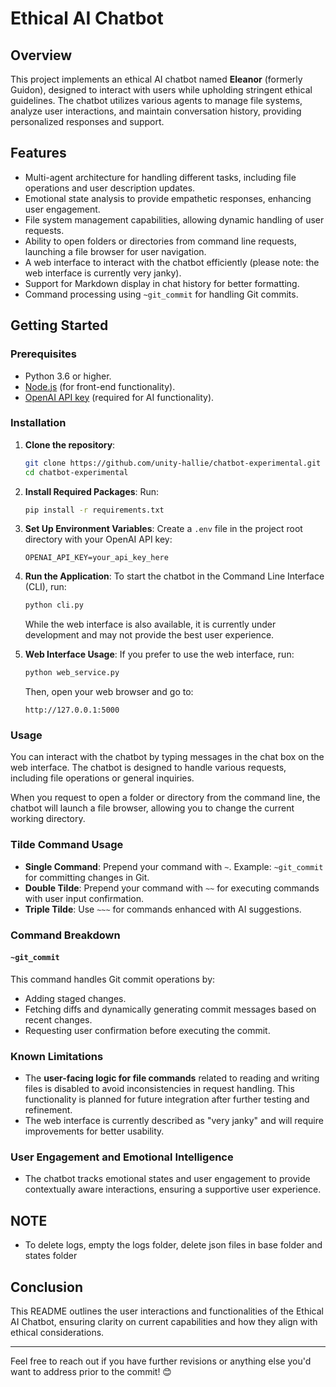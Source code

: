 # Ethical AI Chatbot

## Overview
This project implements an ethical AI chatbot named **Eleanor** (formerly Guidon), designed to interact with users while upholding stringent ethical guidelines. The chatbot utilizes various agents to manage file systems, analyze user interactions, and maintain conversation history, providing personalized responses and support.

## Features
- Multi-agent architecture for handling different tasks, including file operations and user description updates.
- Emotional state analysis to provide empathetic responses, enhancing user engagement.
- File system management capabilities, allowing dynamic handling of user requests.
- Ability to open folders or directories from command line requests, launching a file browser for user navigation.
- A web interface to interact with the chatbot efficiently (please note: the web interface is currently very janky).
- Support for Markdown display in chat history for better formatting.
- Command processing using `~git_commit` for handling Git commits.

## Getting Started

### Prerequisites
- Python 3.6 or higher.
- [Node.js](https://nodejs.org/) (for front-end functionality).
- [OpenAI API key](https://platform.openai.com/signup/) (required for AI functionality).

### Installation
1. **Clone the repository**:
   ```bash
   git clone https://github.com/unity-hallie/chatbot-experimental.git
   cd chatbot-experimental
   ```
   
2. **Install Required Packages**:
   Run:
   ```bash
   pip install -r requirements.txt
   ```

3. **Set Up Environment Variables**:
   Create a `.env` file in the project root directory with your OpenAI API key:
   ```plaintext
   OPENAI_API_KEY=your_api_key_here
   ```

4. **Run the Application**:
   To start the chatbot in the Command Line Interface (CLI), run:
   ```bash
   python cli.py
   ```
   While the web interface is also available, it is currently under development and may not provide the best user experience.

5. **Web Interface Usage**:
   If you prefer to use the web interface, run:
   ```bash
   python web_service.py
   ```
   Then, open your web browser and go to:
   ```plaintext
   http://127.0.0.1:5000
   ```

### Usage
You can interact with the chatbot by typing messages in the chat box on the web interface. The chatbot is designed to handle various requests, including file operations or general inquiries. 

When you request to open a folder or directory from the command line, the chatbot will launch a file browser, allowing you to change the current working directory.

### Tilde Command Usage
- **Single Command**: Prepend your command with `~`. Example: `~git_commit` for committing changes in Git.
- **Double Tilde**: Prepend your command with `~~` for executing commands with user input confirmation.
- **Triple Tilde**: Use `~~~` for commands enhanced with AI suggestions.

### Command Breakdown
#### `~git_commit`
This command handles Git commit operations by:
- Adding staged changes.
- Fetching diffs and dynamically generating commit messages based on recent changes.
- Requesting user confirmation before executing the commit.

### Known Limitations
- The **user-facing logic for file commands** related to reading and writing files is disabled to avoid inconsistencies in request handling. This functionality is planned for future integration after further testing and refinement.
- The web interface is currently described as "very janky" and will require improvements for better usability.

### User Engagement and Emotional Intelligence
- The chatbot tracks emotional states and user engagement to provide contextually aware interactions, ensuring a supportive user experience.

## NOTE
- To delete logs, empty the logs folder, delete json files in base folder and states folder


## Conclusion
This README outlines the user interactions and functionalities of the Ethical AI Chatbot, ensuring clarity on current capabilities and how they align with ethical considerations.

--- 
Feel free to reach out if you have further revisions or anything else you'd want to address prior to the commit! 😊